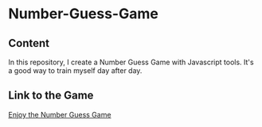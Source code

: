 # Number-Guess-Game

## Content
In this repository, I create a Number Guess Game with Javascript tools.
It's a good way to train myself day after day.

## Link to the Game
[Enjoy the Number Guess Game](https://nataliacherman08.github.io/Number-Guess-Game/)
